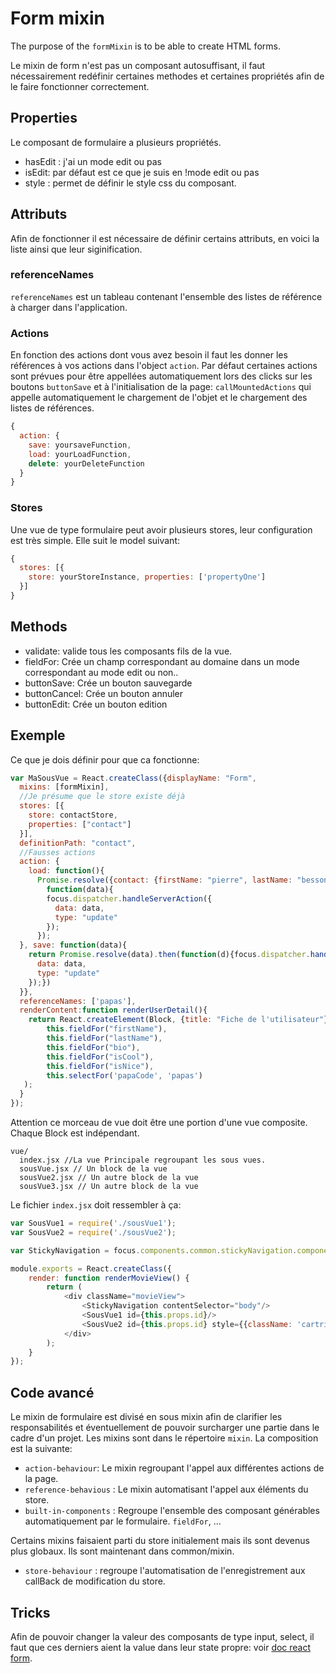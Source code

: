 # Form mixin

The purpose of the `formMixin` is to be able to create HTML forms.

Le mixin de form n'est pas un composant autosuffisant, il faut nécessairement redéfinir certaines methodes et certaines propriétés afin de le faire fonctionner correctement.

## Properties

Le composant de formulaire a plusieurs propriétés.
- hasEdit : j'ai un mode edit ou pas
- isEdit: par défaut est ce que je suis en !mode edit ou pas
- style : permet de définir le style css du composant.

## Attributs

Afin de fonctionner il est nécessaire de définir certains attributs, en voici la liste ainsi que leur siginification.


### referenceNames

`referenceNames` est un tableau contenant l'ensemble des listes de référence à charger dans l'application.

### Actions

En fonction des actions dont vous avez besoin il faut les donner les références à vos actions dans l'object `action`.
Par défaut certaines actions sont prévues pour être appellées automatiquement lors des clicks sur les boutons `buttonSave` et à l'initialisation de la page: `callMountedActions` qui appelle automatiquement le chargement de l'objet et le chargement des listes de références.

```javascript
{
  action: {
    save: yoursaveFunction,
    load: yourLoadFunction,
    delete: yourDeleteFunction
  }
}
```

### Stores

Une vue de type formulaire peut avoir plusieurs stores, leur configuration est très simple.
Elle suit le model suivant:

```javascript
{
  stores: [{
    store: yourStoreInstance, properties: ['propertyOne']
  }]
}
```

## Methods

- validate: valide tous les composants fils de la vue.
- fieldFor: Crée un champ correspondant au domaine dans un mode correspondant au mode edit ou non..
- buttonSave: Crée un bouton sauvegarde
- buttonCancel: Crée un bouton annuler
- buttonEdit: Crée un bouton edition

## Exemple

Ce que je dois définir pour que ca fonctionne:

```javascript
var MaSousVue = React.createClass({displayName: "Form",
  mixins: [formMixin],
  //Je présume que le store existe déjà
  stores: [{
    store: contactStore,
    properties: ["contact"]
  }],
  definitionPath: "contact",
  //Fausses actions
  action: {
    load: function(){
      Promise.resolve({contact: {firstName: "pierre", lastName: "besson"}}).then(
        function(data){
        focus.dispatcher.handleServerAction({
          data: data,
          type: "update"
        });
      });
  }, save: function(data){
    return Promise.resolve(data).then(function(d){focus.dispatcher.handleServerAction({
      data: data,
      type: "update"
    });})
  }},
  referenceNames: ['papas'],
  renderContent:function renderUserDetail(){
    return React.createElement(Block, {title: "Fiche de l'utilisateur"},
        this.fieldFor("firstName"),
        this.fieldFor("lastName"),
        this.fieldFor("bio"),
        this.fieldFor("isCool"),
        this.fieldFor("isNice"),
        this.selectFor('papaCode', 'papas')
   );
  }
});

```
Attention ce morceau de vue doit être une portion d'une vue composite. Chaque Block est indépendant.
```
vue/
  index.jsx //La vue Principale regroupant les sous vues.
  sousVue.jsx // Un block de la vue
  sousVue2.jsx // Un autre block de la vue
  sousVue3.jsx // Un autre block de la vue
```

Le fichier `index.jsx` doit ressembler à ça:
```javascript
var SousVue1 = require('./sousVue1');
var SousVue2 = require('./sousVue2');

var StickyNavigation = focus.components.common.stickyNavigation.component;

module.exports = React.createClass({
    render: function renderMovieView() {
        return (
            <div className="movieView">
                <StickyNavigation contentSelector="body"/>
                <SousVue1 id={this.props.id}/>
                <SousVue2 id={this.props.id} style={{className: 'cartridgeCss'}}/>
            </div>
        );
    }
});
```

## Code avancé

Le mixin de formulaire est divisé en sous mixin afin de clarifier les responsabilités et éventuellement de pouvoir surcharger une partie dans le cadre d'un projet. Les mixins sont dans le répertoire `mixin`.
La composition est la suivante:
- `action-behaviour`: Le mixin regroupant l'appel aux différentes actions de la page.
- `reference-behavious` : Le mixin automatisant l'appel aux éléments du store.
- `built-in-components` : Regroupe l'ensemble des composant générables automatiquement par le formulaire. `fieldFor`, ...

Certains mixins faisaient parti du store initialement mais ils sont devenus plus globaux. Ils sont maintenant dans common/mixin.
- `store-behaviour` : regroupe l'automatisation de l'enregistrement aux callBack de modification du store.

## Tricks

Afin de pouvoir changer la valeur des composants de type input, select, il faut que ces derniers aient la value dans leur state propre: voir [doc react form](https://facebook.github.io/react/docs/forms.html).
